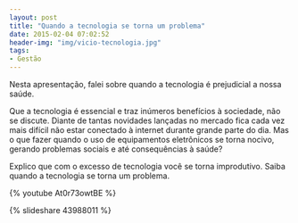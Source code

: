```yaml
---
layout: post
title: "Quando a tecnologia se torna um problema" 
date: 2015-02-04 07:02:52 
header-img: "img/vicio-tecnologia.jpg" 
tags: 
- Gestão
---
```

Nesta apresentação, falei sobre quando a tecnologia é prejudicial a nossa saúde.

Que a tecnologia é essencial e traz inúmeros benefícios à sociedade, não se discute. Diante de tantas novidades lançadas no mercado fica cada vez mais difícil não estar conectado à internet durante grande parte do dia. Mas o que fazer quando o uso de equipamentos eletrônicos se torna nocivo, gerando problemas sociais e até consequências à saúde?

Explico que com o excesso de tecnologia você se torna improdutivo. Saiba quando a tecnologia se torna um problema.


{% youtube At0r73owtBE %}

{% slideshare 43988011 %} 
<br>
